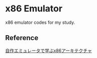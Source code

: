 # x86 Emulator
x86 emulator codes for my study.

## Reference
[自作エミュレータで学ぶx86アーキテクチャ](https://book.mynavi.jp/ec/products/detail/id=41347)

